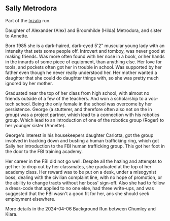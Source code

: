 ## Sally Metrodora

Part of the [Inzalo](InzaloShadowEarth) run.

Daughter of Alexander (Alex) and Broomhilde (Hilda) Metrodora, and
sister to Annette.

Born 1985 she is a dark-haired, dark-eyed 5'2" muscular young lady with
an intensity that sets some people off.  Introvert and tomboy, was
never good at making friends. Was more often found with her nose in a
book, or her hands in the innards of some piece of equipment, than
anything else.  Her love for tools, and pockets often got her in trouble
in school.  Was supported by her father even though he never really
understood her.  Her mother wanted a daughter that she could do
daughter things with, so she was pretty much ignored by her mother.

Graduated near the top of her class from high school, with almost no
friends outside of a few of the teachers.  And won a scholarship to a
voc-tech school. Being the only female in the school was overcome by
her persistence.  George (a stutterer, and therefore often also not on
the in group) was a project partner, which lead to a connection with
his robotics group. Which lead to an introduction of one of the
robotics group (Roger) to her younger sister (Annette).

George's interest in his housekeepers daughter Carlotta, got the group
involved in tracking down and busting a human trafficking ring, which
got Sally her introduction to the FBI human trafficking group. This
got her foot in the door to the FBI training academy.

Her career in the FBI did not go well. Despite all the hazing and
attempts to get her to drop out by her classmates, she graduated at
the top of her academy class. Her reward was to be put on a desk,
under a misogynist boss, dealing with the civilian complaint line,
with no hope of promotion, or the ability to change tracts without her
boss' sign-off.  Also she had to follow a dress-code that applied to
no one else, had three write-ups, and was suggested that the FBI
wasn't a good fit for her, ans she should seek employment elsewhere.

More details in the 2024-04-06 Background Run between Chumley and
Kiara.
